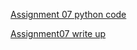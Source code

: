 [Assignment 07 python code](https://github.com/jonkung/IntroToProg-Python-Mod07/blob/main/Assignment07.py)

[Assignment07 write up](Assignment07_JonathanKung.pdf)
